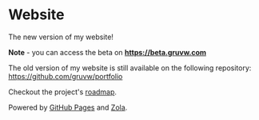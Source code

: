 # Website

The new version of my website!

**Note** - you can access the beta on **https://beta.gruvw.com**

The old version of my website is still available on the following repository: https://github.com/gruvw/portfolio

Checkout the project's [roadmap](roadmap.md).

Powered by [GitHub Pages](https://pages.github.com/) and [Zola](https://github.com/getzola/zola/).
